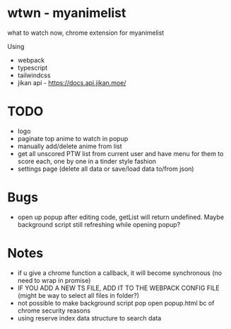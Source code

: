 # wtwn - myanimelist

what to watch now, chrome extension for myanimelist

Using

-   webpack
-   typescript
-   tailwindcss
-   jikan api - https://docs.api.jikan.moe/

# TODO

-   logo
-   paginate top anime to watch in popup
-   manually add/delete anime from list
-   get all unscored PTW list from current user and have menu for them to score each, one by one in a tinder style fashion
-   settings page (delete all data or save/load data to/from json)

# Bugs

-   open up popup after editing code, getList will return undefined. Maybe background script still refreshing while opening popup?

# Notes

-   if u give a chrome function a callback, it will become synchronous (no need to wrap in promise)
-   IF YOU ADD A NEW TS FILE, ADD IT TO THE WEBPACK CONFIG FILE (might be way to select all files in folder?)
-   not possible to make background script pop open popup.html bc of chrome security reasons
-   using reserve index data structure to search data
